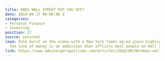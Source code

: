 ```yaml
---
title: DOES WALL STREET RIP YOU OFF?
date: 2014-06-17 00:00:00 Z
categories:
- Personal Finance
- Investing
position: 27
source: external
lead: Polk burst on the scene with a New York Times op-ed piece highlighting that
  the love of money is an addiction that afflicts most people on Wall Street.
link: https://www.advisorperspectives.com/articles/2016/09/06/does-wall-street-rip-off-your-clients
---
```


